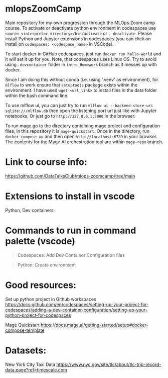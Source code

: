 # mlopsZoomCamp
Main repository for my own progression through the MLOps Zoom camp course. To activate or deactivate python environment in codespaces
use `source <interpreter directory>/bin/activate` or `. deactivate`. Please install Python and Jupyter extensions in codespaces 
(you can click on install on `codespaces: <codespace name>` in VSCode).

To start docker in GitHub codespaces, just run `docker run hello-world` and it will set it up for you. Note, that codespaces uses Linux OS.
Try to avoid using `.devcontainer` folder in `intro_Homework` branch as it messes up with docker.

Since I am doing this without conda (i.e. using '.venv' as environment), for `mlflow` to work ensure that `setuptools` package exists within the environment.
I have used `wget <url_link>` to install files in the data folder within the bash command line. 

To use mlflow ui, you can just try to run `mlflow ui --backend-store-uri sqlite:///mlflow.db` then open the listening port url just like with Jupyter notebooks.
Or just go to `http://127.0.0.1:5000` in the browser.

To run mage go to the directory containing mage project and configuration files, in this repository it is `mage-quickstart`. Once in the directory,
run `docker compose up` and then open `http://localhost:6789` in your browser. The contents for the Mage AI orchestration tool are within `mage-repo` branch.

# Link to course info:
https://github.com/DataTalksClub/mlops-zoomcamp/tree/main

# Extensions to install in vscode
Python, Dev containers

# Commands to run in command palette (vscode)
> Codespaces: Add Dev Container Configuration files

> Python: Create environment

# Good resources:

Set up python project in Github workspaces
https://docs.github.com/en/codespaces/setting-up-your-project-for-codespaces/adding-a-dev-container-configuration/setting-up-your-python-project-for-codespaces

Mage Quickstart
https://docs.mage.ai/getting-started/setup#docker-compose-template

# Datasets:
New York City Taxi Data
https://www.nyc.gov/site/tlc/about/tlc-trip-record-data.page?ref=timescale.com

